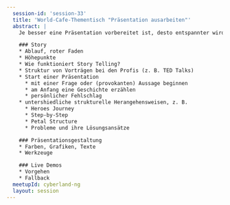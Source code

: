 ```yaml
---
  session-id: 'session-33'
  title: 'World-Cafe-Thementisch "Präsentation ausarbeiten"'
  abstract: |
    Je besser eine Präsentation vorbereitet ist, desto entspannter wird der eigentliche Vortrag am Ende laufen. Mit einer guten Planung und durch die Vorbereitung von graphisch ansprechenden Folien wird man das Publikum in den Bahn ziehen. Am Ende steckt viel Arbeit in der Ausarbeitung, aber man hat auch unheimlich viel gelern.

    ### Story
    * Ablauf, roter Faden
    * Höhepunkte
    * Wie funktioniert Story Telling?
    * Struktur von Vorträgen bei den Profis (z. B. TED Talks)
    * Start einer Präsentation
      * mit einer Frage oder (provokanten) Aussage beginnen
      * am Anfang eine Geschichte erzählen
      * persönlicher Fehlschlag
    * untershiedliche strukturelle Herangehensweisen, z. B. 
      * Heroes Journey
      * Step-by-Step
      * Petal Structure
      * Probleme und ihre Lösungsansätze

    ### Präsentationsgestaltung
    * Farben, Grafiken, Texte
    * Werkzeuge

    ### Live Demos
    * Vorgehen
    * Fallback
  meetupId: cyberland-ng
  layout: session
---
```

